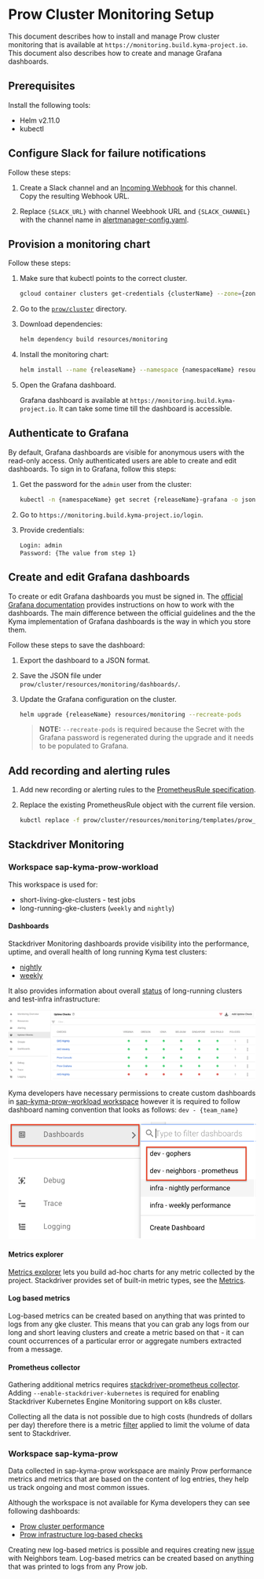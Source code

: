 # Prow Cluster Monitoring Setup

This document describes how to install and manage Prow cluster monitoring that is available at `https://monitoring.build.kyma-project.io`. 
This document also describes how to create and manage Grafana dashboards.

## Prerequisites

Install the following tools:

- Helm v2.11.0
- kubectl

## Configure Slack for failure notifications

Follow these steps:

1. Create a Slack channel and an [Incoming Webhook](https://api.slack.com/incoming-webhooks) for this channel. Copy the resulting Webhook URL.

2. Replace `{SLACK_URL}` with channel Weebhook URL and `{SLACK_CHANNEL}` with the channel name in [alertmanager-config.yaml](../../prow/cluster/resources/monitoring/alertmanager-config.yaml).

## Provision a monitoring chart

Follow these steps:

1. Make sure that kubectl points to the correct cluster.
   
   ```bash
   gcloud container clusters get-credentials {clusterName} --zone={zoneName} --project={projectName}
   ```

2. Go to the [`prow/cluster`](../../prow/cluster) directory.

3. Download dependencies:
   
   ```bash
   helm dependency build resources/monitoring
   ```

4. Install the monitoring chart:

   ```bash
   helm install --name {releaseName} --namespace {namespaceName} resources/monitoring -f values.yaml,prometheus-config.yaml,alertmanager-config.yaml,grafana-config.yaml
   ```

5. Open the Grafana dashboard.
   
   Grafana dashboard is available at `https://monitoring.build.kyma-project.io`. It can take some time till the dashboard is accessible.

## Authenticate to Grafana

By default, Grafana dashboards are visible for anonymous users with the read-only access. Only authenticated users are able to create and edit dashboards. To sign in to Grafana, follow this steps:

1. Get the password for the `admin` user from the cluster:

   ```bash
   kubectl -n {namespaceName} get secret {releaseName}-grafana -o jsonpath="{.data.admin-password}" | base64 -D
   ```

2. Go to `https://monitoring.build.kyma-project.io/login`.

3. Provide credentials:

   ```
   Login: admin
   Password: {The value from step 1}
   ```

## Create and edit Grafana dashboards

To create or edit Grafana dashboards you must be signed in. The [official Grafana documentation](http://docs.grafana.org/guides/getting_started/) provides instructions on how to work with the dashboards. The main difference between the official guidelines and the the Kyma implementation of Grafana dashboards is the way in which you store them.

Follow these steps to save the dashboard:

1. Export the dashboard to a JSON format.

2. Save the JSON file under `prow/cluster/resources/monitoring/dashboards/`.

3. Update the Grafana configuration on the cluster.
   
   ```bash
   helm upgrade {releaseName} resources/monitoring --recreate-pods
   ```

   > **NOTE:** `--recreate-pods` is required because the Secret with the Grafana password is regenerated during the upgrade and it needs to be populated to Grafana.

## Add recording and alerting rules

1. Add new recording or alerting rules to the [PrometheusRule specification](../../prow/cluster/resources/monitoring/templates/prow_prometheusrules.yaml).

2. Replace the existing PrometheusRule object with the current file version.
   ```bash
   kubctl replace -f prow/cluster/resources/monitoring/templates/prow_prometheusrules.yaml
   ```
## Stackdriver Monitoring

### Workspace sap-kyma-prow-workload

This workspace is used for:
 - short-living-gke-clusters - test jobs
 - long-running-gke-clusters (`weekly` and `nightly`)

#### Dashboards
Stackdriver Monitoring dashboards provide visibility into the performance, uptime, and overall health of long running Kyma test clusters:
 - [nightly](https://app.google.stackdriver.com/dashboards/2395169590273002360?project=sap-kyma-prow-workloads)
 - [weekly](https://app.google.stackdriver.com/dashboards/7169385145780812191?project=sap-kyma-prow-workloads)

It also provides information about overall [status](https://app.google.stackdriver.com/uptime?project=sap-kyma-prow-workloads) 
of long-running clusters and test-infra infrastructure:
 
![uptime checks](./assets/uptime-checks.png)


Kyma developers have necessary permissions to create custom dashboards in [sap-kyma-prow-workload workspace](https://app.google.stackdriver.com/?project=sap-kyma-prow-workloads) however it is required to follow dashboard naming convention that looks as follows:
`dev - {team_name}`

![dashboards](./assets/dashboards.png)

#### Metrics explorer

[Metrics explorer](https://cloud.google.com/monitoring/charts/metrics-explorer) lets you build ad-hoc charts for any metric collected by the project.
Stackdriver provides set of built-in metric types, see the [Metrics](https://cloud.google.com/monitoring/api/metrics).

#### Log based metrics

Log-based metrics can be created based on anything that was printed to logs from any gke cluster.
This means that you can grab any logs from our long and short leaving clusters and create a metric based on that - 
it can count occurrences of a particular error or aggregate numbers extracted from a message.


#### Prometheus collector
Gathering additional metrics requires [stackdriver-prometheus collector](https://cloud.google.com/monitoring/kubernetes-engine/prometheus). 
Adding `--enable-stackdriver-kubernetes` is required for enabling Stackdriver Kubernetes Engine Monitoring support on k8s cluster. 

Collecting all the data is not possible due to high costs (hundreds of dollars per day) therefore there is a metric [filter](https://github.com/kyma-project/test-infra/blob/97f2b403f3e2ae6a4309da7e2293430f555442e8/prow/scripts/resources/prometheus-operator-stackdriver-patch.yaml#L14) applied to limit the volume of data sent to Stackdriver.

### Workspace sap-kyma-prow

Data collected in sap-kyma-prow workspace are mainly Prow performance metrics and metrics that are based on the content of log entries, 
they help us track ongoing and most common issues.

Although the workspace is not available for Kyma developers they can see following dashboards: 
 - [Prow cluster performance](https://storage.cloud.google.com/kyma-prow-logs/stats/index.html?authuser=1&orgonly=true) 
 - [Prow infrastructure log-based checks](https://storage.cloud.google.com/kyma-prow-logs/stats/checks.html?authuser=1&orgonly=true)

Creating new log-based metrics is possible and requires creating new [issue](https://github.com/kyma-project/test-infra/issues/new/choose) with Neighbors team.
Log-based metrics can be created based on anything that was printed to logs from any Prow job.
